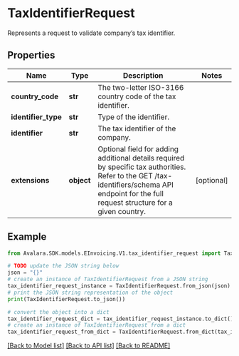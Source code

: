 # TaxIdentifierRequest

Represents a request to validate company’s tax identifier.

## Properties

Name | Type | Description | Notes
------------ | ------------- | ------------- | -------------
**country_code** | **str** | The two-letter ISO-3166 country code of the tax identifier. | 
**identifier_type** | **str** | Type of the identifier. | 
**identifier** | **str** | The tax identifier of the company. | 
**extensions** | **object** | Optional field for adding additional details required by specific tax authorities. Refer to the GET /tax-identifiers/schema API endpoint for the full request structure for a given country. | [optional] 

## Example

```python
from Avalara.SDK.models.EInvoicing.V1.tax_identifier_request import TaxIdentifierRequest

# TODO update the JSON string below
json = "{}"
# create an instance of TaxIdentifierRequest from a JSON string
tax_identifier_request_instance = TaxIdentifierRequest.from_json(json)
# print the JSON string representation of the object
print(TaxIdentifierRequest.to_json())

# convert the object into a dict
tax_identifier_request_dict = tax_identifier_request_instance.to_dict()
# create an instance of TaxIdentifierRequest from a dict
tax_identifier_request_from_dict = TaxIdentifierRequest.from_dict(tax_identifier_request_dict)
```
[[Back to Model list]](../README.md#documentation-for-models) [[Back to API list]](../README.md#documentation-for-api-endpoints) [[Back to README]](../README.md)


